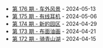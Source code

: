 * [第 176 期 - 车外风景](https://weekly.tw93.fun/posts/176-车外风景) - 2024-05-13
* [第 175 期 - 有线耳机](https://weekly.tw93.fun/posts/175-有线耳机) - 2024-05-06
* [第 174 期 - 新的园区](https://weekly.tw93.fun/posts/174-新的园区) - 2024-04-29
* [第 173 期 - 布面油画](https://weekly.tw93.fun/posts/173-布面油画) - 2024-04-21
* [第 172 期 - 骑青山湖](https://weekly.tw93.fun/posts/172-骑青山湖) - 2024-04-15
